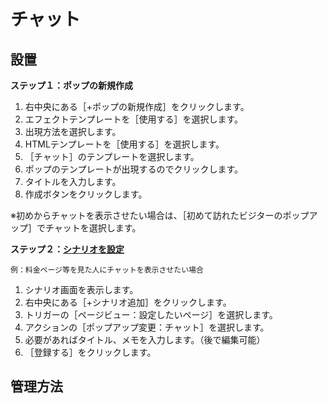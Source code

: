 # チャット
## 設置
**ステップ１：ポップの新規作成**
1. 右中央にある［+ポップの新規作成］をクリックします。
2. エフェクトテンプレートを［使用する］を選択します。
3. 出現方法を選択します。
4. HTMLテンプレートを［使用する］を選択します。
5. ［チャット］のテンプレートを選択します。
6. ポップのテンプレートが出現するのでクリックします。
7. タイトルを入力します。
8. 作成ボタンをクリックします。

※初めからチャットを表示させたい場合は、［初めて訪れたビジターのポップアップ］でチャットを選択します。

**ステップ２：[シナリオを設定](https://happi.net/function/scenario/%e3%83%81%e3%83%a3%e3%83%83%e3%83%88%e3%82%92%e8%a1%a8%e7%a4%ba%e3%81%95%e3%81%9b%e3%81%9f%e3%81%84/)**  
```
例：料金ページ等を見た人にチャットを表示させたい場合
```  
1. シナリオ画面を表示します。
2. 右中央にある［+シナリオ追加］をクリックします。
3. トリガーの［ページビュー：設定したいページ］を選択します。
4. アクションの［ポップアップ変更：チャット］を選択します。
5. 必要があればタイトル、メモを入力します。（後で編集可能）
6. ［登録する］をクリックします。  

## 管理方法
